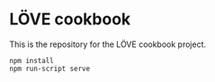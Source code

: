 # LÖVE cookbook
This is the repository for the LÖVE cookbook project.

```
npm install
npm run-script serve
```